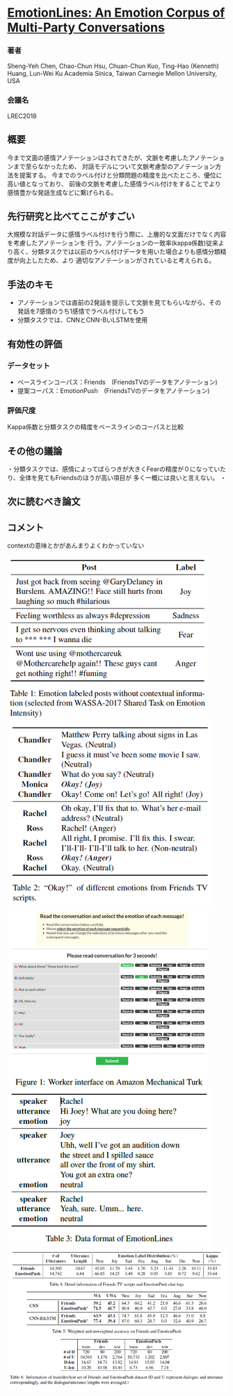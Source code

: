 # [EmotionLines: An Emotion Corpus of Multi-Party Conversations](http://www.lrec-conf.org/proceedings/lrec2018/pdf/581.pdf)
### 著者
Sheng-Yeh Chen, Chao-Chun Hsu, Chuan-Chun Kuo,
Ting-Hao (Kenneth) Huang, Lun-Wei Ku
Academia Sinica, Taiwan
Carnegie Mellon University, USA

### 会議名
LREC2018

## 概要
今まで文面の感情アノテーションはされてきたが、文脈を考慮したアノテーションまで至らなかったため、
対話モデルについて文脈考慮型のアノテーション方法を提案する。
今までのラベル付けと分類問題の精度を比べたところ、優位に高い値となっており、
前後の文脈を考慮した感情ラベル付けをすることでより感情豊かな発話生成などに繋げられる。

## 先行研究と比べてここがすごい
大規模な対話データに感情ラベル付けを行う際に、上層的な文面だけでなく内容を考慮したアノテーションを
行う。アノテーションの一致率(kappa係数)従来より高く、分類タスクでは以前のラベル付けデータを用いた場合よりも感情分類精度が向上したため、より
適切なアノテーションがされていると考えられる。

## 手法のキモ
* アノテーションでは直前の2発話を提示して文脈を見てもらいながら、その発話を7感情のうち1感情でラベル付けしてもう
* 分類タスクでは、CNNとCNN-BいLSTMを使用

## 有効性の評価
### データセット
* ベースラインコーパス：Friends　(FriendsTVのデータをアノテーション)
* 提案コーパス：EmotionPush　(FriendsTVのデータをアノテーション)

### 評価尺度
Kappa係数と分類タスクの精度をベースラインのコーパスと比較

## その他の議論
・分類タスクでは、感情によってばらつきが大きくFearの精度が０になっていたり、全体を見てもFriendsのほうが高い項目が
多く一概には良いと言えない。
・

## 次に読むべき論文


## コメント
contextの意味とかがあんまりよくわかっていない

 ![figure1](https://github.com/AsaiSara/Scholar/blob/master/picture/EmotionLines_LRECcorpus_exam1.png)
 ![figure2](https://github.com/AsaiSara/Scholar/blob/master/picture/EmotionLines_LRECcorpus_exam2.png)
 ![figure3](https://github.com/AsaiSara/Scholar/blob/master/picture/EmotionLines_LRECcorpus_exam3.png)
 ![figure4](https://github.com/AsaiSara/Scholar/blob/master/picture/EmotionLines_LRECcorpus_exam4.png)
 ![figure5](https://github.com/AsaiSara/Scholar/blob/master/picture/EmotionLines_LRECcorpus_result1.png)

